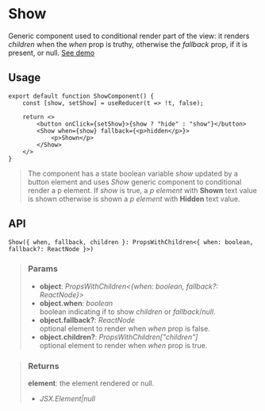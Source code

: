 # Show
Generic component used to conditional render part of the view: it renders _children_ when the _when_ prop is truthy, otherwise the _fallback_ prop, if it is present, or null. [See demo](https://nDriaDev.io/react-tools/#/components/Show)

## Usage

```tsx
export default function ShowComponent() {
	const [show, setShow] = useReducer(t => !t, false);

	return <>
		<button onClick={setShow}>{show ? "hide" : "show"}</button>
		<Show when={show} fallback={<p>hidden</p>}>
			<p>Shown</p>
		</Show>
	</>
}
```

> The component has a state boolean variable _show_ updated by a button element and uses _Show_ generic component to conditional render a p element. If _show_ is true, a _p element_ with __Shown__ text value is shown otherwise is shown a _p element_ with __Hidden__ text value.


## API

```tsx
Show({ when, fallback, children }: PropsWithChildren<{ when: boolean, fallback?: ReactNode }>)
```

> ### Params
>
> - __object__: _PropsWithChildren<{when: boolean, fallback?: ReactNode}>_
> - __object.when__: _boolean_  
boolean indicating if to show _children_ or _fallback_/_null_.
> - __object.fallback?__: _ReactNode_  
optional element to render when _when_ prop is false.
> - __object.children?__: _PropsWithChildren<any>["children"]_  
optional element to render when _when_ prop is true.
>

> ### Returns
>
> __element__: the element rendered or null.
> - _JSX.Element|null_  
>